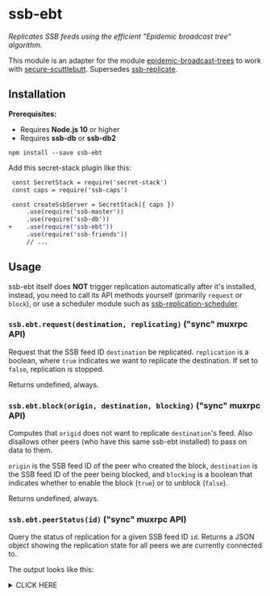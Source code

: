 # ssb-ebt

*Replicates SSB feeds using the efficient "Epidemic broadcast tree" algorithm.*

This module is an adapter for the module [epidemic-broadcast-trees](https://github.com/ssbc/epidemic-broadcast-trees)
to work with [secure-scuttlebutt](http://scuttlebutt.nz/). Supersedes
[ssb-replicate](https://github.com/ssbc/ssb-replicate).

## Installation

**Prerequisites:**

- Requires **Node.js 10** or higher
- Requires **ssb-db** or **ssb-db2**

```
npm install --save ssb-ebt
```

Add this secret-stack plugin like this:

```diff
 const SecretStack = require('secret-stack')
 const caps = require('ssb-caps')

 const createSsbServer = SecretStack({ caps })
     .use(require('ssb-master'))
     .use(require('ssb-db'))
+    .use(require('ssb-ebt'))
     .use(require('ssb-friends'))
     // ...
```

## Usage

ssb-ebt itself does **NOT** trigger replication automatically after it's
installed, instead, you need to call its API methods yourself (primarily
`request` or `block`), or use a scheduler module such as
[ssb-replication-scheduler](https://github.com/ssb-ngi-pointer/ssb-replication-scheduler).

### `ssb.ebt.request(destination, replicating)` ("sync" muxrpc API)

Request that the SSB feed ID `destination` be replicated. `replication` is a
boolean, where `true` indicates we want to replicate the destination. If set to
`false`, replication is stopped.

Returns undefined, always.

### `ssb.ebt.block(origin, destination, blocking)` ("sync" muxrpc API)

Computes that `origid` does not want to replicate `destination`'s feed. Also
disallows other peers (who have this same ssb-ebt installed) to pass on data to
them.

`origin` is the SSB feed ID of the peer who created the block, `destination` is
the SSB feed ID of the peer being blocked, and `blocking` is a boolean that
indicates whether to enable the block (`true`) or to unblock (`false`).

Returns undefined, always.

### `ssb.ebt.peerStatus(id)` ("sync" muxrpc API)

Query the status of replication for a given SSB feed ID `id`. Returns a JSON
object showing the replication state for all peers we are currently
connected to.

The output looks like this:

<details>
<summary>CLICK HERE</summary>

```js
{
  "id": "@EMovhfIrFk4NihAKnRNhrfRaqIhBv1Wj8pTxJNgvCCY=.ed25519",
  "seq": 13293, //the sequence we have locally.
  "peers": {
    //where each of these peers are up to:
    "@TRE4lNNXrtx3KK9Tgks2so2PjCP6w9tRvsy7wyqiyo4=.ed25519": {
      "seq": 13293, //the sequence this peer has acknowledged, we definitely know they have this number.
      "replicating": {
        "tx": true,
        "rx": true,
        "sent": 13293, //the sequence we have sent to this peer. They _probably_ have this, but not gauranteed.
        "requested": 13293 //the sequence we requested from this peer
      }
    },
    "@h1fDsZgwBtZndnRDHCFV84TMZYl16m3zhyTTQsE/V94=.ed25519": {
      "seq": 13293,
      "replicating": {
        "tx": true,
        "rx": false,
        "sent": 13293,
        "requested": 13293
      }
    }
  }
}
```

### `ssb.ebt.registerFormat(formatName, methods)` ("sync" muxrpc API)

By registering a format you create a new EBT instance used for
replicating feeds in that format. This means its own clock. Message
will be replicated using the `replicateFormat` api. `formatName` must
be a string and methods must implement the following functions. The
example shows the 'classic' implementation.

<details>
<summary>CLICK HERE</summary>

```js
{
  // used in request, block, cleanClock, sbot.post, vectorClock
  isFeed: ref.isFeed,
  getAtSequence(sbot, pair, cb) {
    sbot.getAtSequence([pair.id, pair.sequence], (err, msg) => {
      cb(err, msg ? msg.value : null)
    })
  },
  appendMsg(sbot, msgVal, cb) {
    sbot.add(msgVal, (err, msg) => {
      cb(err && err.fatal ? err : null, msg)
    })
  },

  // used in ebt:stream to distinguish between messages and notes
  isMsg(msgVal) {
    return Number.isInteger(msgVal.sequence) && msgVal.sequence > 0 &&
      ref.isFeed(msgVal.author) && msgVal.content
  },
  // used in ebt:events
  getMsgAuthor(msgVal) {
    return msgVal.author
  },
  // used in ebt:events
  getMsgSequence(msgVal) {
    return msgVal.sequence
  }
}
```
</details>

### `ssb.ebt.setClockForSlicedReplication(feedId, sequence)` ("sync" muxrpc API)

Sets the internal clock of a feed to a specific sequence. Note this
does not start replicating the feed, it only updates the clock. By
combining this with `clock` it is possible do to sliced replication
with a remote peer where say only the latest 100 messages of a feed is
replicated.

### (Internal) `ssb.ebt.replicate(opts)` ("duplex" muxrpc API)

Creates a duplex replication stream to the remote peer. When two peers connect,
the peer who initiated the call (the client) should call this. You do not need
to call this method, it is called automatically in ssb-ebt whenever our peer
connects to a remote peer. `opts` is an object with one field: `version`.

### (Internal) `ssb.ebt.replicateFormat(opts)` ("duplex" muxrpc API)

Creates a duplex replication stream to the remote peer. This behaves
similar to `replicate` except it takes an extra field `format`
specifying what is transferred over this EBT stream. Classic feeds are
still replicated using `replicate` while this will be used to
replicate other feed formats.

### (Internal) `ssb.ebt.clock(opts, cb)` ("async" muxrpc API)

Gets the current vector clock of a remote peer. `opts` is an object
with one field: `format` specifying what format to get the vector
clock for. Defaults to 'classic'.

## Testing and debugging

There are several scripts in `./debug` which can be used for testing EBT
replication.

Use `./debug/remote.js <address>` to connect to an SSB peer running EBT. Running
this won't store anything locally, it will just download everything and drop it
on the floor. This is used to test performance of EBT on a server.

We normally see values between 2k and 3k messages per second, in other words,
replicates 100k messages in under a minute.

## License

MIT
